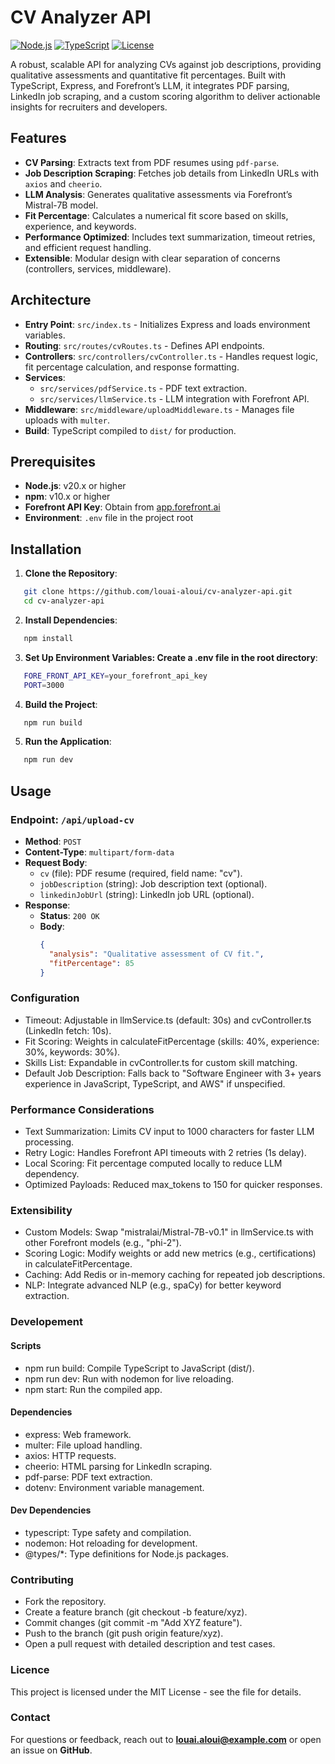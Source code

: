 # CV Analyzer API

[![Node.js](https://img.shields.io/badge/Node.js-20.x-green)](https://nodejs.org/) [![TypeScript](https://img.shields.io/badge/TypeScript-5.x-blue)](https://www.typescriptlang.org/) [![License](https://img.shields.io/badge/License-MIT-yellow)](LICENSE)

A robust, scalable API for analyzing CVs against job descriptions, providing qualitative assessments and quantitative fit percentages. Built with TypeScript, Express, and Forefront’s LLM, it integrates PDF parsing, LinkedIn job scraping, and a custom scoring algorithm to deliver actionable insights for recruiters and developers.

## Features

- **CV Parsing**: Extracts text from PDF resumes using `pdf-parse`.
- **Job Description Scraping**: Fetches job details from LinkedIn URLs with `axios` and `cheerio`.
- **LLM Analysis**: Generates qualitative assessments via Forefront’s Mistral-7B model.
- **Fit Percentage**: Calculates a numerical fit score based on skills, experience, and keywords.
- **Performance Optimized**: Includes text summarization, timeout retries, and efficient request handling.
- **Extensible**: Modular design with clear separation of concerns (controllers, services, middleware).

## Architecture

- **Entry Point**: `src/index.ts` - Initializes Express and loads environment variables.
- **Routing**: `src/routes/cvRoutes.ts` - Defines API endpoints.
- **Controllers**: `src/controllers/cvController.ts` - Handles request logic, fit percentage calculation, and response formatting.
- **Services**:
  - `src/services/pdfService.ts` - PDF text extraction.
  - `src/services/llmService.ts` - LLM integration with Forefront API.
- **Middleware**: `src/middleware/uploadMiddleware.ts` - Manages file uploads with `multer`.
- **Build**: TypeScript compiled to `dist/` for production.

## Prerequisites

- **Node.js**: v20.x or higher
- **npm**: v10.x or higher
- **Forefront API Key**: Obtain from [app.forefront.ai](https://app.forefront.ai/)
- **Environment**: `.env` file in the project root

## Installation

1. **Clone the Repository**:
```bash
   git clone https://github.com/louai-aloui/cv-analyzer-api.git
   cd cv-analyzer-api
```

2. **Install Dependencies**:
```bash
   npm install
```

3. **Set Up Environment Variables: Create a .env file in the root directory**:
```bash
   FORE_FRONT_API_KEY=your_forefront_api_key
   PORT=3000
```

4. **Build the Project**:
```bash
   npm run build
```

5. **Run the Application**:
```bash
   npm run dev
```

## Usage

### Endpoint: `/api/upload-cv`

- **Method**: `POST`
- **Content-Type**: `multipart/form-data`
- **Request Body**:
  - `cv` (file): PDF resume (required, field name: "cv").
  - `jobDescription` (string): Job description text (optional).
  - `linkedinJobUrl` (string): LinkedIn job URL (optional).
- **Response**:
  - **Status**: `200 OK`
  - **Body**:
    ```json
    {
      "analysis": "Qualitative assessment of CV fit.",
      "fitPercentage": 85
    }

### Configuration

- Timeout: Adjustable in llmService.ts (default: 30s) and cvController.ts (LinkedIn fetch: 10s).
- Fit Scoring: Weights in calculateFitPercentage (skills: 40%, experience: 30%, keywords: 30%).
- Skills List: Expandable in cvController.ts for custom skill matching.
- Default Job Description: Falls back to "Software Engineer with 3+ years experience in JavaScript, TypeScript, and AWS" if unspecified.

### Performance Considerations

- Text Summarization: Limits CV input to 1000 characters for faster LLM processing.
- Retry Logic: Handles Forefront API timeouts with 2 retries (1s delay).
- Local Scoring: Fit percentage computed locally to reduce LLM dependency.
- Optimized Payloads: Reduced max_tokens to 150 for quicker responses.

### Extensibility

- Custom Models: Swap "mistralai/Mistral-7B-v0.1" in llmService.ts with other Forefront models (e.g., "phi-2").
- Scoring Logic: Modify weights or add new metrics (e.g., certifications) in calculateFitPercentage.
- Caching: Add Redis or in-memory caching for repeated job descriptions.
- NLP: Integrate advanced NLP (e.g., spaCy) for better keyword extraction.

### Developement

#### Scripts
- npm run build: Compile TypeScript to JavaScript (dist/).
- npm run dev: Run with nodemon for live reloading.
- npm start: Run the compiled app.
#### Dependencies
- express: Web framework.
- multer: File upload handling.
- axios: HTTP requests.
- cheerio: HTML parsing for LinkedIn scraping.
- pdf-parse: PDF text extraction.
- dotenv: Environment variable management.
#### Dev Dependencies
- typescript: Type safety and compilation.
- nodemon: Hot reloading for development.
- @types/*: Type definitions for Node.js packages.

### Contributing 

- Fork the repository.
- Create a feature branch (git checkout -b feature/xyz).
- Commit changes (git commit -m "Add XYZ feature").
- Push to the branch (git push origin feature/xyz).
- Open a pull request with detailed description and test cases.

### Licence

This project is licensed under the MIT License - see the  file for details.

### Contact

For questions or feedback, reach out to **louai.aloui@example.com** or open an issue on **GitHub**.